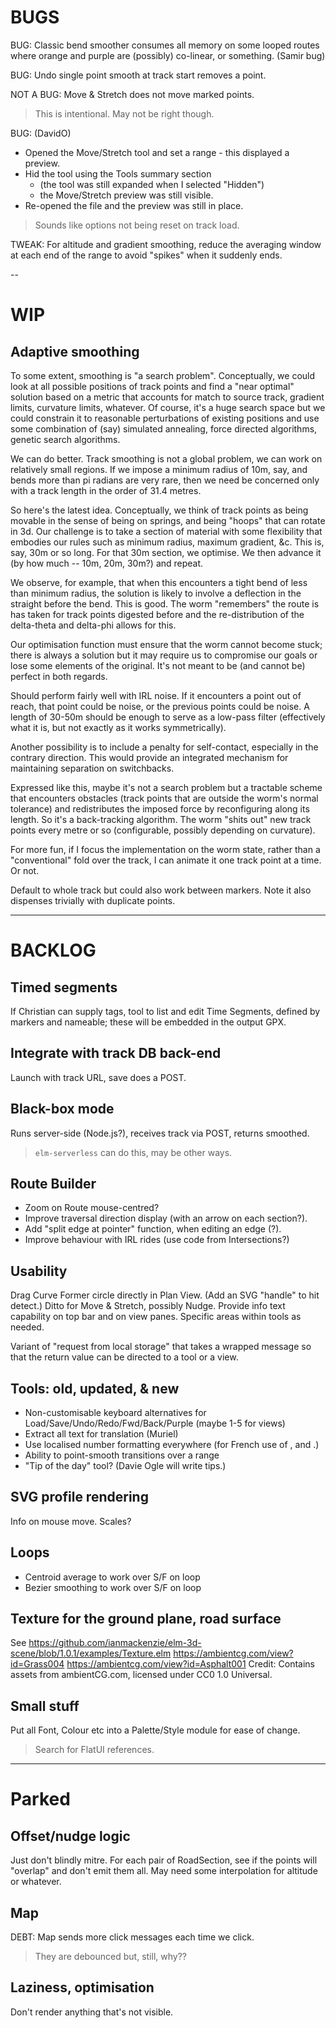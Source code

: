 
# BUGS

BUG: Classic bend smoother consumes all memory on some looped routes where
     orange and purple are (possibly) co-linear, or something. (Samir bug)

BUG: Undo single point smooth at track start removes a point.

NOT A BUG: Move & Stretch does not move marked points. 
> This is intentional. May not be right though.

BUG: (DavidO)

- Opened the Move/Stretch tool and set a range - this displayed a preview.
- Hid the tool using the Tools summary section 
  - (the tool was still expanded when I selected "Hidden") 
  - the Move/Stretch preview was still visible.
- Re-opened the file and the preview was still in place.
> Sounds like options not being reset on track load.

TWEAK:
For altitude and gradient smoothing, reduce the averaging window at each end of the range
to avoid "spikes" when it suddenly ends.

--

# WIP

## Adaptive smoothing

To some extent, smoothing is "a search problem". Conceptually, we could look at all possible 
positions of track points and find a "near optimal" solution based on a metric that accounts for 
match to source track, gradient limits, curvature limits, whatever. Of course, it's a huge search 
space but we could constrain it to reasonable perturbations of existing positions and use some 
combination of (say) simulated annealing, force directed algorithms, genetic search algorithms.

We can do better. Track smoothing is not a global problem, we can work on relatively small regions.
If we impose a minimum radius of 10m, say, and bends more than pi radians are very rare, then we
need be concerned only with a track length in the order of 31.4 metres.

So here's the latest idea. Conceptually, we think of track points as being movable in the sense
of being on springs, and being "hoops" that can rotate in 3d. Our challenge is to take a section
of material with some flexibility that embodies our rules such as minimum radius, maximum gradient,
&c. This is, say, 30m or so long. For that 30m section, we optimise. We then advance it (by how
much -- 10m, 20m, 30m?) and repeat.

We observe, for example, that when this encounters a tight bend of less than minimum radius, the
solution is likely to involve a deflection in the straight before the bend. This is good. The worm 
"remembers" the route is has taken for track points digested before and the re-distribution of the
delta-theta and delta-phi allows for this.

Our optimisation function must ensure that the worm cannot become stuck; there is always a solution
but it may require us to compromise our goals or lose some elements of the original. It's not meant
to be (and cannot be) perfect in both regards.

Should perform fairly well with IRL noise. If it encounters a point out of reach, that point could
be noise, or the previous points could be noise. A length of 30-50m should be enough to serve as
a low-pass filter (effectively what it is, but not exactly as it works symmetrically).

Another possibility is to include a penalty for self-contact, especially in the contrary direction.
This would provide an integrated mechanism for maintaining separation on switchbacks.

Expressed like this, maybe it's not a search problem but a tractable scheme that encounters
obstacles (track points that are outside the worm's normal tolerance) and redistributes the 
imposed force by reconfiguring along its length. So it's a back-tracking algorithm. The worm
"shits out" new track points every metre or so (configurable, possibly depending on curvature).

For more fun, if I focus the implementation on the worm state, rather than a "conventional" fold
over the track, I can animate it one track point at a time. Or not.

Default to whole track but could also work between markers.
Note it also dispenses trivially with duplicate points.

---

# BACKLOG

## Timed segments

If Christian can supply tags, tool to list and edit Time Segments, defined by markers
and nameable; these will be embedded in the output GPX.

## Integrate with track DB back-end

Launch with track URL, save does a POST.

## Black-box mode

Runs server-side (Node.js?), receives track via POST, returns smoothed.
> `elm-serverless` can do this, may be other ways.

## Route Builder

- Zoom on Route mouse-centred?
- Improve traversal direction display (with an arrow on each section?).
- Add "split edge at pointer" function, when editing an edge (?).
- Improve behaviour with IRL rides (use code from Intersections?)

## Usability

Drag Curve Former circle directly in Plan View. (Add an SVG "handle" to hit detect.)
Ditto for Move & Stretch, possibly Nudge.
Provide info text capability on top bar and on view panes.
Specific areas within tools as needed.

Variant of "request from local storage" that takes a wrapped message so that the return value
can be directed to a tool or a view.

## Tools: old, updated, & new

- Non-customisable keyboard alternatives for Load/Save/Undo/Redo/Fwd/Back/Purple (maybe 1-5 for views)
- Extract all text for translation (Muriel)
- Use localised number formatting everywhere (for French use of , and .)
- Ability to point-smooth transitions over a range
- "Tip of the day" tool? (Davie Ogle will write tips.)

## SVG profile rendering

Info on mouse move.
Scales?

## Loops

- Centroid average to work over S/F on loop
- Bezier smoothing to work over S/F on loop

## Texture for the ground plane, road surface

See https://github.com/ianmackenzie/elm-3d-scene/blob/1.0.1/examples/Texture.elm
https://ambientcg.com/view?id=Grass004
https://ambientcg.com/view?id=Asphalt001
Credit: Contains assets from ambientCG.com, licensed under CC0 1.0 Universal.

## Small stuff

Put all Font, Colour etc into a Palette/Style module for ease of change.
> Search for FlatUI references.
 
---

# Parked

## Offset/nudge logic

Just don't blindly mitre. For each pair of RoadSection, see if the points will
"overlap" and don't emit them all. May need some interpolation for altitude or whatever.

## Map

DEBT: Map sends more click messages each time we click.
> They are debounced but, still, why??

## Laziness, optimisation

Don't render anything that's not visible.

